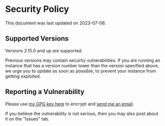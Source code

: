 # Security Policy

This document was last updated on 2023-07-06.

## Supported Versions

Versions 2.15.0 and up are supported.

Previous versions may contain security vulnerabilities. If you are running an instance that has a version number lower than the version specified above, we urge you to update as soon as possible, to prevent your instance from getting exploited.

## Reporting a Vulnerability

Please use [my GPG key here](https://ericswpark.com/gpg.txt) to encrypt and [send me an email](mailto:me@ericswpark.com).

If you believe the vulnerability is not serious, then you may also post about it on the "Issues" tab.
